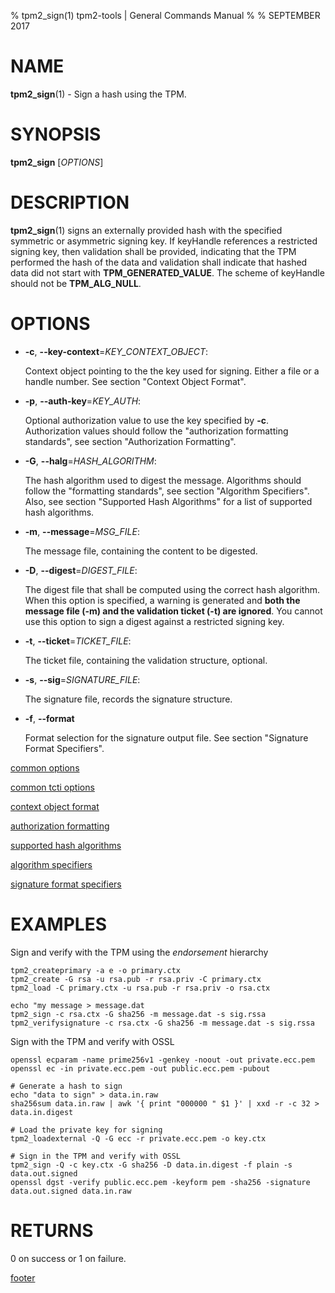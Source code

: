 % tpm2_sign(1) tpm2-tools | General Commands Manual
%
% SEPTEMBER 2017

# NAME

**tpm2_sign**(1) - Sign a hash using the TPM.

# SYNOPSIS

**tpm2_sign** [*OPTIONS*]

# DESCRIPTION

**tpm2_sign**(1) signs an externally provided hash with the specified symmetric or
asymmetric signing key. If keyHandle references a restricted signing key, then
validation shall be provided, indicating that the TPM performed the hash of the
data and validation shall indicate that hashed data did not start with
**TPM_GENERATED_VALUE**. The scheme of keyHandle should not be **TPM_ALG_NULL**.

# OPTIONS

  * **-c**, **--key-context**=_KEY\_CONTEXT\_OBJECT_:

    Context object pointing to the the key used for signing. Either a file or a
    handle number. See section "Context Object Format".

  * **-p**, **--auth-key**=_KEY\_AUTH_:

    Optional authorization value to use the key specified by **-c**.
    Authorization values should follow the "authorization formatting standards",
    see section "Authorization Formatting".

  * **-G**, **--halg**=_HASH\_ALGORITHM_:

    The hash algorithm used to digest the message.
    Algorithms should follow the "formatting standards", see section
    "Algorithm Specifiers".
    Also, see section "Supported Hash Algorithms" for a list of supported hash
    algorithms.


  * **-m**, **--message**=_MSG\_FILE_:

    The message file, containing the content to be  digested.

  * **-D**, **--digest**=_DIGEST\_FILE_:

    The digest file that shall be computed using the correct hash
    algorithm. When this option is specified, a warning is generated and
    **both the message file (-m) and the validation ticket (-t) are
    ignored**.
    You cannot use this option to sign a digest against a restricted
    signing key.

  * **-t**, **--ticket**=_TICKET\_FILE_:

    The ticket file, containing the validation structure, optional.

  * **-s**, **--sig**=_SIGNATURE\_FILE_:

    The signature file, records the signature structure.

  * **-f**, **--format**

    Format selection for the signature output file. See section "Signature Format Specifiers".

[common options](common/options.md)

[common tcti options](common/tcti.md)

[context object format](common/ctxobj.md)

[authorization formatting](common/password.md)

[supported hash algorithms](common/hash.md)

[algorithm specifiers](common/alg.md)

[signature format specifiers](common/signature.md)

# EXAMPLES

Sign and verify with the TPM using the *endorsement* hierarchy
```
tpm2_createprimary -a e -o primary.ctx
tpm2_create -G rsa -u rsa.pub -r rsa.priv -C primary.ctx
tpm2_load -C primary.ctx -u rsa.pub -r rsa.priv -o rsa.ctx

echo "my message > message.dat
tpm2_sign -c rsa.ctx -G sha256 -m message.dat -s sig.rssa
tpm2_verifysignature -c rsa.ctx -G sha256 -m message.dat -s sig.rssa
```

Sign with the TPM and verify with OSSL
```
openssl ecparam -name prime256v1 -genkey -noout -out private.ecc.pem
openssl ec -in private.ecc.pem -out public.ecc.pem -pubout

# Generate a hash to sign
echo "data to sign" > data.in.raw
sha256sum data.in.raw | awk '{ print "000000 " $1 }' | xxd -r -c 32 > data.in.digest

# Load the private key for signing
tpm2_loadexternal -Q -G ecc -r private.ecc.pem -o key.ctx

# Sign in the TPM and verify with OSSL
tpm2_sign -Q -c key.ctx -G sha256 -D data.in.digest -f plain -s data.out.signed
openssl dgst -verify public.ecc.pem -keyform pem -sha256 -signature data.out.signed data.in.raw
```

# RETURNS

0 on success or 1 on failure.

[footer](common/footer.md)
